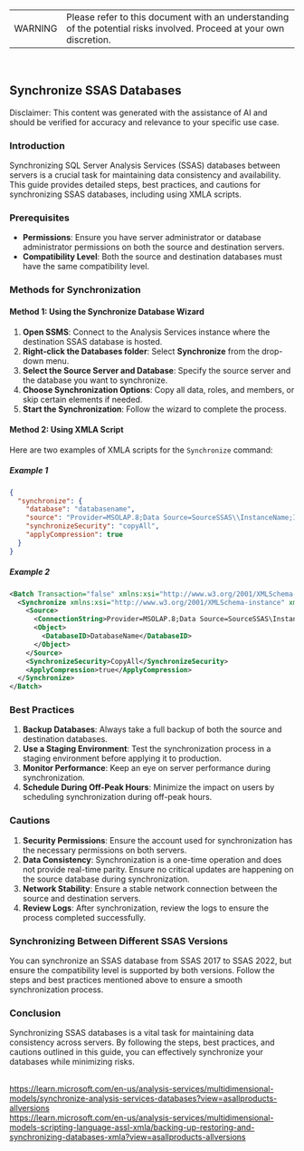 <br><table><td>WARNING</td><td>Please refer to this document with an understanding of the potential risks involved. Proceed at your own discretion.</td></table><br>

## Synchronize SSAS Databases

Disclaimer: This content was generated with the assistance of AI and should be verified for accuracy and relevance to your specific use case.

### Introduction

Synchronizing SQL Server Analysis Services (SSAS) databases between servers is a crucial task for maintaining data consistency and availability. This guide provides detailed steps, best practices, and cautions for synchronizing SSAS databases, including using XMLA scripts.

### Prerequisites

- **Permissions**: Ensure you have server administrator or database administrator permissions on both the source and destination servers.
- **Compatibility Level**: Both the source and destination databases must have the same compatibility level.

### Methods for Synchronization

#### Method 1: Using the Synchronize Database Wizard

1. **Open SSMS**: Connect to the Analysis Services instance where the destination SSAS database is hosted.
2. **Right-click the Databases folder**: Select **Synchronize** from the drop-down menu.
3. **Select the Source Server and Database**: Specify the source server and the database you want to synchronize.
4. **Choose Synchronization Options**: Copy all data, roles, and members, or skip certain elements if needed.
5. **Start the Synchronization**: Follow the wizard to complete the process.

#### Method 2: Using XMLA Script

Here are two examples of XMLA scripts for the `Synchronize` command:

##### Example 1

```json
{
  "synchronize": {
    "database": "databasename",
    "source": "Provider=MSOLAP.8;Data Source=SourceSSAS\\InstanceName;Integrated Security=SSPI;Initial Catalog=databasename",
    "synchronizeSecurity": "copyAll",
    "applyCompression": true
  }
}
```

##### Example 2

```xml
<Batch Transaction="false" xmlns:xsi="http://www.w3.org/2001/XMLSchema-instance" xmlns:xsd="http://www.w3.org/2001/XMLSchema" xmlns="http://schemas.microsoft.com/analysisservices/2003/engine">
  <Synchronize xmlns:xsi="http://www.w3.org/2001/XMLSchema-instance" xmlns:xsd="http://www.w3.org/2001/XMLSchema" xmlns="http://schemas.microsoft.com/analysisservices/2003/engine">
    <Source>
      <ConnectionString>Provider=MSOLAP.8;Data Source=SourceSSAS\InstanceName;Integrated Security=SSPI;Initial Catalog=DatabaseName</ConnectionString>
      <Object>
        <DatabaseID>DatabaseName</DatabaseID>
      </Object>
    </Source>
    <SynchronizeSecurity>CopyAll</SynchronizeSecurity>
    <ApplyCompression>true</ApplyCompression>
  </Synchronize>
</Batch>
```

### Best Practices

1. **Backup Databases**: Always take a full backup of both the source and destination databases.
2. **Use a Staging Environment**: Test the synchronization process in a staging environment before applying it to production.
3. **Monitor Performance**: Keep an eye on server performance during synchronization.
4. **Schedule During Off-Peak Hours**: Minimize the impact on users by scheduling synchronization during off-peak hours.

### Cautions

1. **Security Permissions**: Ensure the account used for synchronization has the necessary permissions on both servers.
2. **Data Consistency**: Synchronization is a one-time operation and does not provide real-time parity. Ensure no critical updates are happening on the source database during synchronization.
3. **Network Stability**: Ensure a stable network connection between the source and destination servers.
4. **Review Logs**: After synchronization, review the logs to ensure the process completed successfully.

### Synchronizing Between Different SSAS Versions

You can synchronize an SSAS database from SSAS 2017 to SSAS 2022, but ensure the compatibility level is supported by both versions. Follow the steps and best practices mentioned above to ensure a smooth synchronization process.

### Conclusion

Synchronizing SSAS databases is a vital task for maintaining data consistency across servers. By following the steps, best practices, and cautions outlined in this guide, you can effectively synchronize your databases while minimizing risks.

<br>https://learn.microsoft.com/en-us/analysis-services/multidimensional-models/synchronize-analysis-services-databases?view=asallproducts-allversions
<br>https://learn.microsoft.com/en-us/analysis-services/multidimensional-models-scripting-language-assl-xmla/backing-up-restoring-and-synchronizing-databases-xmla?view=asallproducts-allversions
